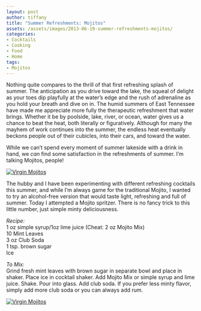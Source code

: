 ```yaml
---
layout: post
author: tiffany
title: "Summer Refreshments: Mojitos"
assets: /assets/images/2013-06-19-summer-refreshments-mojitos/
categories: 
- Cocktails
- Cooking
- Food
- Home
tags: 
- Mojitos
---
```


Nothing quite compares to the thrill of that first refreshing splash of summer. The anticipation as you drive toward the lake, the squeal of delight as your toes dip playfully at the water’s edge and the rush of adrenaline as you hold your breath and dive on in. The humid summers of East Tennessee have made me appreciate more fully the therapeutic refreshment that water brings. Whether it be by poolside, lake, river, or ocean, water gives us a chance to beat the heat, both literally or figuratively. Although for many the mayhem of work continues into the summer, the endless heat eventually beckons people out of their cubicles, into their cars, and toward the water.

While we can’t spend every moment of summer lakeside with a drink in hand, we _can_ find some satisfaction in the refreshments of summer. I’m talking Mojitos, people!

[![Virgin Mojitos](jekyll_uploads/2013/06/DSC_0036-575x411.jpg)](http://www.sweetpeonies.com/2013/06/summer-refreshments-mojitos/dsc_0036-2/)

The hubby and I have been experimenting with different refreshing cocktails this summer, and while I’m always game for the traditional Mojito, I wanted to try an alcohol-free version that would taste light, refreshing and full of summer. Today I attempted a Mojito spritzer. There is no fancy trick to this little number, just simple minty deliciousness.

_Recipe:_  
1 oz simple syrup/1oz lime juice (Cheat: 2 oz Mojito Mix)  
10 Mint Leaves  
3 oz Club Soda  
1 tsp. brown sugar  
Ice

_To Mix:_  
Grind fresh mint leaves with brown sugar in separate bowl and place in shaker. Place ice in cocktail shaker. Add Mojito Mix or simple syrup and lime juice. Shake. Pour into glass. Add club soda. If you prefer less minty flavor, simply add more club soda or you can always add rum.

[![Virgin Mojitos](jekyll_uploads/2013/06/DSC_0023-575x865.jpg)](http://www.sweetpeonies.com/2013/06/summer-refreshments-mojitos/dsc_0023-2/)